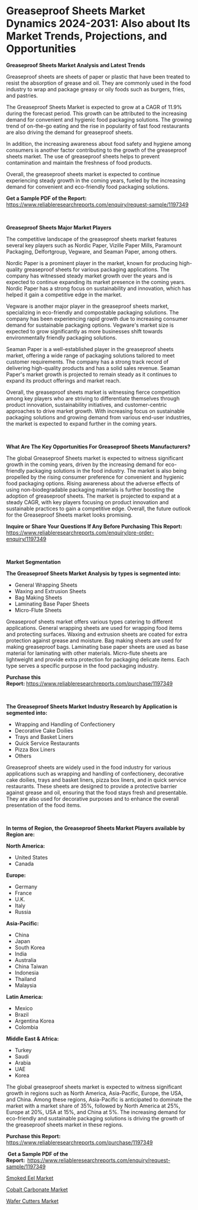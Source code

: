 <p><h1>Greaseproof Sheets Market Dynamics 2024-2031: Also about Its Market Trends, Projections, and Opportunities</h1></p><p><strong>Greaseproof Sheets Market Analysis and Latest Trends</strong></p>
<p><p>Greaseproof sheets are sheets of paper or plastic that have been treated to resist the absorption of grease and oil. They are commonly used in the food industry to wrap and package greasy or oily foods such as burgers, fries, and pastries.</p><p>The Greaseproof Sheets Market is expected to grow at a CAGR of 11.9% during the forecast period. This growth can be attributed to the increasing demand for convenient and hygienic food packaging solutions. The growing trend of on-the-go eating and the rise in popularity of fast food restaurants are also driving the demand for greaseproof sheets.</p><p>In addition, the increasing awareness about food safety and hygiene among consumers is another factor contributing to the growth of the greaseproof sheets market. The use of greaseproof sheets helps to prevent contamination and maintain the freshness of food products.</p><p>Overall, the greaseproof sheets market is expected to continue experiencing steady growth in the coming years, fueled by the increasing demand for convenient and eco-friendly food packaging solutions.</p></p>
<p><strong>Get a Sample PDF of the Report:&nbsp;</strong> <a href="https://www.reliableresearchreports.com/enquiry/request-sample/1197349">https://www.reliableresearchreports.com/enquiry/request-sample/1197349</a></p>
<p>&nbsp;</p>
<p><strong>Greaseproof Sheets Major Market Players</strong></p>
<p><p>The competitive landscape of the greaseproof sheets market features several key players such as Nordic Paper, Vizille Paper Mills, Paramount Packaging, Delfortgroup, Vegware, and Seaman Paper, among others.</p><p>Nordic Paper is a prominent player in the market, known for producing high-quality greaseproof sheets for various packaging applications. The company has witnessed steady market growth over the years and is expected to continue expanding its market presence in the coming years. Nordic Paper has a strong focus on sustainability and innovation, which has helped it gain a competitive edge in the market.</p><p>Vegware is another major player in the greaseproof sheets market, specializing in eco-friendly and compostable packaging solutions. The company has been experiencing rapid growth due to increasing consumer demand for sustainable packaging options. Vegware's market size is expected to grow significantly as more businesses shift towards environmentally friendly packaging solutions.</p><p>Seaman Paper is a well-established player in the greaseproof sheets market, offering a wide range of packaging solutions tailored to meet customer requirements. The company has a strong track record of delivering high-quality products and has a solid sales revenue. Seaman Paper's market growth is projected to remain steady as it continues to expand its product offerings and market reach.</p><p>Overall, the greaseproof sheets market is witnessing fierce competition among key players who are striving to differentiate themselves through product innovation, sustainability initiatives, and customer-centric approaches to drive market growth. With increasing focus on sustainable packaging solutions and growing demand from various end-user industries, the market is expected to expand further in the coming years.</p></p>
<p>&nbsp;</p>
<p><strong>What Are The Key Opportunities For Greaseproof Sheets Manufacturers?</strong></p>
<p><p>The global Greaseproof Sheets market is expected to witness significant growth in the coming years, driven by the increasing demand for eco-friendly packaging solutions in the food industry. The market is also being propelled by the rising consumer preference for convenient and hygienic food packaging options. Rising awareness about the adverse effects of using non-biodegradable packaging materials is further boosting the adoption of greaseproof sheets. The market is projected to expand at a steady CAGR, with key players focusing on product innovation and sustainable practices to gain a competitive edge. Overall, the future outlook for the Greaseproof Sheets market looks promising.</p></p>
<p><strong>Inquire or Share Your Questions If Any Before Purchasing This Report:</strong> <a href="https://www.reliableresearchreports.com/enquiry/pre-order-enquiry/1197349">https://www.reliableresearchreports.com/enquiry/pre-order-enquiry/1197349</a></p>
<p>&nbsp;</p>
<p><strong>Market Segmentation</strong></p>
<p><strong>The Greaseproof Sheets Market Analysis by types is segmented into:</strong></p>
<p><ul><li>General Wrapping Sheets</li><li>Waxing and Extrusion Sheets</li><li>Bag Making Sheets</li><li>Laminating Base Paper Sheets</li><li>Micro-Flute Sheets</li></ul></p>
<p><p>Greaseproof sheets market offers various types catering to different applications. General wrapping sheets are used for wrapping food items and protecting surfaces. Waxing and extrusion sheets are coated for extra protection against grease and moisture. Bag making sheets are used for making greaseproof bags. Laminating base paper sheets are used as base material for laminating with other materials. Micro-flute sheets are lightweight and provide extra protection for packaging delicate items. Each type serves a specific purpose in the food packaging industry.</p></p>
<p><strong>Purchase this Report:&nbsp;</strong><a href="https://www.reliableresearchreports.com/purchase/1197349">https://www.reliableresearchreports.com/purchase/1197349</a></p>
<p>&nbsp;</p>
<p><strong>The Greaseproof Sheets Market Industry Research by Application is segmented into:</strong></p>
<p><ul><li>Wrapping and Handling of Confectionery</li><li>Decorative Cake Doilies</li><li>Trays and Basket Liners</li><li>Quick Service Restaurants</li><li>Pizza Box Liners</li><li>Others</li></ul></p>
<p><p>Greaseproof sheets are widely used in the food industry for various applications such as wrapping and handling of confectionery, decorative cake doilies, trays and basket liners, pizza box liners, and in quick service restaurants. These sheets are designed to provide a protective barrier against grease and oil, ensuring that the food stays fresh and presentable. They are also used for decorative purposes and to enhance the overall presentation of the food items.</p></p>
<p>&nbsp;</p>
<p><strong>In terms of Region, the Greaseproof Sheets Market Players available by Region are:</strong></p>
<p>
    <p> <strong> North America: </strong>
        <ul>
            <li>United States</li>
            <li>Canada</li>
        </ul>
        </p> 
    <p> <strong> Europe: </strong>
        <ul>
            <li>Germany</li>
            <li>France</li>
            <li>U.K.</li>
            <li>Italy</li>
            <li>Russia</li>
        </ul>
        </p> 
    <p> <strong> Asia-Pacific: </strong>
        <ul>
            <li>China</li>
            <li>Japan</li>
            <li>South Korea</li>
            <li>India</li>
            <li>Australia</li>
            <li>China Taiwan</li>
            <li>Indonesia</li>
            <li>Thailand</li>
            <li>Malaysia</li>
        </ul>
        </p> 
    <p> <strong> Latin America: </strong>
        <ul>
            <li>Mexico</li>
            <li>Brazil</li>
            <li>Argentina Korea</li>
            <li>Colombia</li>
        </ul>
        </p> 
    <p> <strong> Middle East & Africa: </strong>
        <ul>
            <li>Turkey</li>
            <li>Saudi</li>
            <li>Arabia</li>
            <li>UAE</li>
            <li>Korea</li>
        </ul>
    </p>
    </p>
<p><p>The global greaseproof sheets market is expected to witness significant growth in regions such as North America, Asia-Pacific, Europe, the USA, and China. Among these regions, Asia-Pacific is anticipated to dominate the market with a market share of 35%, followed by North America at 25%, Europe at 20%, USA at 15%, and China at 5%. The increasing demand for eco-friendly and sustainable packaging solutions is driving the growth of the greaseproof sheets market in these regions.</p></p>
<p><strong>Purchase this Report: </strong><a href="https://www.reliableresearchreports.com/purchase/1197349">https://www.reliableresearchreports.com/purchase/1197349</a></p>
<p>&nbsp;<strong>Get a Sample PDF of the Report:&nbsp;&nbsp;</strong><a href="https://www.reliableresearchreports.com/enquiry/request-sample/1197349">https://www.reliableresearchreports.com/enquiry/request-sample/1197349</a></p>
<p><strong></strong></p>
<p><p><a href="https://view.publitas.com/reportprime-1/smoked-eel-market-provides-detailed-segmentation-of-this-market-based-on-type-application-and-region-and-forecast-for-the-period-from-2024-2031/">Smoked Eel Market</a></p><p><a href="https://github.com/RoccoManning/Market-Research-Report-List-4/blob/main/cobalt-carbonate-market.md">Cobalt Carbonate Market</a></p><p><a href="https://view.publitas.com/reportprime-1/insights-into-wafer-cutters-market-size-analysing-market-share-trends-and-growth-from-2024-to-2031/">Wafer Cutters Market</a></p></p>